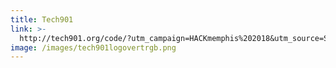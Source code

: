 ```yaml
---
title: Tech901
link: >-
  http://tech901.org/code/?utm_campaign=HACKmemphis%202018&utm_source=Sponsored%20Event&utm_medium=Referral
image: /images/tech901logovertrgb.png
---
```


